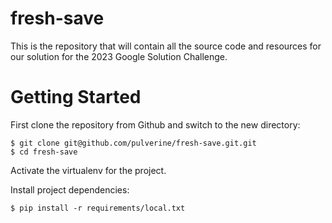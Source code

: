 # fresh-save
This is the repository that will contain all the source code and resources for our solution for the 2023 Google Solution Challenge.

# Getting Started

First clone the repository from Github and switch to the new directory:

    $ git clone git@github.com/pulverine/fresh-save.git.git
    $ cd fresh-save

Activate the virtualenv for the project.

Install project dependencies:

    $ pip install -r requirements/local.txt
